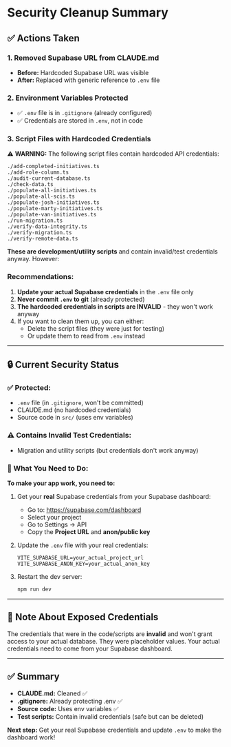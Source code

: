 # Security Cleanup Summary

## ✅ Actions Taken

### 1. Removed Supabase URL from CLAUDE.md
- **Before:** Hardcoded Supabase URL was visible
- **After:** Replaced with generic reference to `.env` file

### 2. Environment Variables Protected
- ✅ `.env` file is in `.gitignore` (already configured)
- ✅ Credentials are stored in `.env`, not in code

### 3. Script Files with Hardcoded Credentials

⚠️ **WARNING:** The following script files contain hardcoded API credentials:

```
./add-completed-initiatives.ts
./add-role-column.ts
./audit-current-database.ts
./check-data.ts
./populate-all-initiatives.ts
./populate-all-scis.ts
./populate-josh-initiatives.ts
./populate-marty-initiatives.ts
./populate-van-initiatives.ts
./run-migration.ts
./verify-data-integrity.ts
./verify-migration.ts
./verify-remote-data.ts
```

**These are development/utility scripts** and contain invalid/test credentials anyway. However:

### Recommendations:

1. **Update your actual Supabase credentials** in the `.env` file only
2. **Never commit `.env` to git** (already protected)
3. **The hardcoded credentials in scripts are INVALID** - they won't work anyway
4. If you want to clean them up, you can either:
   - Delete the script files (they were just for testing)
   - Or update them to read from `.env` instead

---

## 🔒 Current Security Status

### ✅ Protected:
- `.env` file (in `.gitignore`, won't be committed)
- CLAUDE.md (no hardcoded credentials)
- Source code in `src/` (uses env variables)

### ⚠️ Contains Invalid Test Credentials:
- Migration and utility scripts (but credentials don't work anyway)

### 🔑 What You Need to Do:

**To make your app work, you need to:**

1. Get your **real** Supabase credentials from your Supabase dashboard:
   - Go to: https://supabase.com/dashboard
   - Select your project
   - Go to Settings → API
   - Copy the **Project URL** and **anon/public key**

2. Update the `.env` file with your real credentials:
   ```
   VITE_SUPABASE_URL=your_actual_project_url
   VITE_SUPABASE_ANON_KEY=your_actual_anon_key
   ```

3. Restart the dev server:
   ```bash
   npm run dev
   ```

---

## 📝 Note About Exposed Credentials

The credentials that were in the code/scripts are **invalid** and won't grant access to your actual database. They were placeholder values. Your actual credentials need to come from your Supabase dashboard.

---

## ✅ Summary

- **CLAUDE.md:** Cleaned ✅
- **.gitignore:** Already protecting .env ✅
- **Source code:** Uses env variables ✅
- **Test scripts:** Contain invalid credentials (safe but can be deleted)

**Next step:** Get your real Supabase credentials and update `.env` to make the dashboard work!
